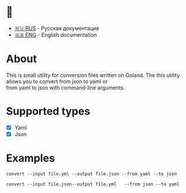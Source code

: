 
# :construction: 

- [:ru: RUS](./README.ru.md) - Русская документация
- [:uk: ENG](./README.md) - English documentation

# About
This is small utility for conversion files written on Goland.
The this utility allows you to convert from json to yaml or  
from yaml to json with command-line arguments.

# Supported types

- [x] Yaml
- [x] Json

# Examples

```
convert --input file.yml --output file.json --from yaml --to json
```

```
convert --input file.json--output file.yml   --from json --to yaml 
```
